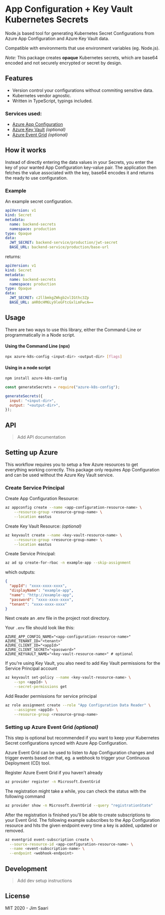 # App Configuration + Key Vault Kubernetes Secrets

Node.js based tool for generating Kubernetes Secret Configurations from Azure App Configuration and Azure Key Vault data.

Compatible with environments that use environment variables (eg. Node.js).

_Note:_ This package creates **opaque** Kubernetes secrets, which are base64 encoded and not securely encrypted or secret by design.

## Features

- Version control your configurations without commiting sensitive data.
- Kubernetes vendor agnostic.
- Written in TypeScript, typings included.

### Services used:

- [Azure App Configuration](https://azure.microsoft.com/en-gb/services/app-configuration/)
- [Azure Key Vault](https://azure.microsoft.com/en-gb/services/key-vault/) _(optional)_
- [Azure Event Grid](https://azure.microsoft.com/en-gb/services/event-grid/) _(optional)_

## How it works

Instead of directly entering the data values in your Secrets, you enter the key of your wanted App Configuration key-value pair. The application then fetches the value associated with the key,
base64 encodes it and returns the ready to use configuration.

### Example

An example secret configuration.

```yaml
apiVersion: v1
kind: Secret
metadata:
  name: backend-secrets
  namespace: production
type: Opaque
data:
  JWT_SECRET: backend-service/production/jwt-secret
  BASE_URL: backend-service/production/base-url
```

returns:

```yaml
apiVersion: v1
kind: Secret
metadata:
  name: backend-secrets
  namespace: production
type: Opaque
data:
  JWT_SECRET: c2llbmkgZWkgb2xlIGthc3Zp
  BASE_URL: aHR0cHM6Ly9leGFtcGxlLmFwcA==
```

## Usage

There are two ways to use this library, either the Command-Line or programmatically in a Node script.

#### Using the Command Line (npx)

```bash
npx azure-k8s-config <input-dir> <output-dir> [flags]
```

#### Using in a node script

```bash
npm install azure-k8s-config
```

```js
const generateSecrets = require("azure-k8s-config");

generateSecrets({
  input: "<input-dir>",
  output: "<output-dir>",
});
```

## API

> Add API documentation

## Setting up Azure

This workflow requires you to setup a few Azure resources to get everything working correctly. This package only requires App Configuration and can be used without the Azure Key Vault service.

### Create Service Principal

Create App Configuration Resource:

```bash
az appconfig create --name <app-configuration-resource-name> \
	--resource-group <resource-group-name> \
	--location eastus
```

Create Key Vault Resource: _(optional)_

```bash
az keyvault create --name <key-vault-resource-name> \
	--resource-group <resource-group-name> \
	--location eastus
```

Create Service Principal:

```bash
az ad sp create-for-rbac -n example-app --skip-assignment
```

which outputs:

```json
{
  "appId": "xxxx-xxxx-xxxx",
  "displayName": "example-app",
  "name": "http://example-app",
  "password": "xxxx-xxxx-xxxx",
  "tenant": "xxxx-xxxx-xxxx"
}
```

Next create an .env file in the project root directory.

Your `.env` file should look like this:

```
AZURE_APP_CONFIG_NAME="<app-configuration-resource-name>"
AZURE_TENANT_ID="<tenant>"
AZURE_CLIENT_ID="<appId>"
AZURE_CLIENT_SECRET="<password>"
AZURE_KEYVAULT_NAME="<key-vault-resource-name>" # optional
```

If you're using Key Vault, you also need to add Key Vault permissions for the Service Principal account

```bash
az keyvault set-policy --name <key-vault-resource-name> \
	--spn <appId> \
	--secret-permissions get
```

Add Reader permissions for service principal

```bash
az role assignment create --role "App Configuration Data Reader" \
	--assignee <appId> \
	--resource-group <resource-group-name>
```

### Setting up Azure Event Grid _(optional)_

This step is optional but recommended if you want to keep your Kubernetes Secret configurations synced with Azure App Configuration.

Azure Event Grid can be used to listen to App Configuration changes and trigger events based on that, eg. a webhook to trigger your Continuous Deployment (CD) tool.

Register Azure Event Grid if you haven't already

```bash
az provider register -n Microsoft.EventGrid
```

The registration might take a while, you can check the status with the following command

```bash
az provider show -n Microsoft.EventGrid --query "registrationState"
```

After the registration is finished you'll be able to create subscriptions to your Event Grid.
The following example subscribes to the App Configuration resource and hits the given endpoint every time a key is added, updated or removed.

```bash
az eventgrid event-subscription create \
  --source-resource-id <app-configuration-resource-name> \
  --name <event-subscription-name> \
  --endpoint <webhook-endpoint>
```

## Development

> Add dev setup instructions

## License

MIT 2020 - Jim Saari
